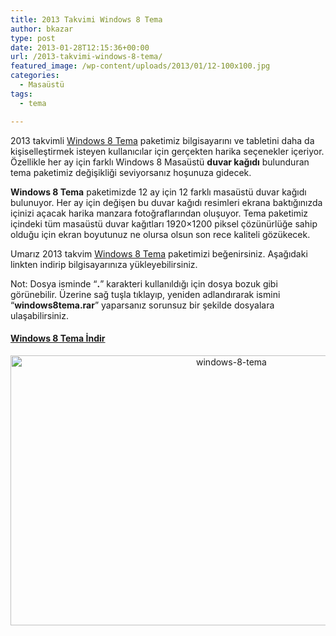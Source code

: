```yaml
---
title: 2013 Takvimi Windows 8 Tema
author: bkazar
type: post
date: 2013-01-28T12:15:36+00:00
url: /2013-takvimi-windows-8-tema/
featured_image: /wp-content/uploads/2013/01/12-100x100.jpg
categories:
  - Masaüstü
tags:
  - tema

---
```

2013 takvimli [Windows 8 Tema][1] paketimiz bilgisayarını ve tabletini daha da kişiselleştirmek isteyen kullanıcılar için gerçekten harika seçenekler içeriyor. Özellikle her ay için farklı Windows 8 Masaüstü **duvar kağıdı** bulunduran tema paketimiz değişikliği seviyorsanız hoşunuza gidecek.

**Windows 8 Tema** paketimizde 12 ay için 12 farklı masaüstü duvar kağıdı bulunuyor. Her ay için değişen bu duvar kağıdı resimleri ekrana baktığınızda içinizi açacak harika manzara fotoğraflarından oluşuyor. Tema paketimiz içindeki tüm masaüstü duvar kağıtları 1920&#215;1200 piksel çözünürlüğe sahip olduğu için ekran boyutunuz ne olursa olsun son rece kaliteli gözükecek.

Umarız 2013 takvim [Windows 8 Tema][2] paketimizi beğenirsiniz. Aşağıdaki linkten indirip bilgisayarınıza yükleyebilirsiniz.

Not: Dosya isminde &#8220;**.**&#8221; karakteri kullanıldığı için dosya bozuk gibi görünebilir. Üzerine sağ tuşla tıklayıp, yeniden adlandırarak ismini &#8220;**windows8tema.rar**&#8221; yaparsanız sorunsuz bir şekilde dosyalara ulaşabilirsiniz.

#### [Windows 8 Tema İndir][3]

<p style="text-align: center;">
  <img class="aligncenter  wp-image-11345" alt="windows-8-tema" src="https://www.murekkep.org/wp-content/uploads/2013/01/12.jpg" width="691" height="432" srcset="https://www.murekkep.org/wp-content/uploads/2013/01/12.jpg 1920w, https://www.murekkep.org/wp-content/uploads/2013/01/12-400x250.jpg 400w, https://www.murekkep.org/wp-content/uploads/2013/01/12-50x31.jpg 50w, https://www.murekkep.org/wp-content/uploads/2013/01/12-125x78.jpg 125w, https://www.murekkep.org/wp-content/uploads/2013/01/12-300x187.jpg 300w, https://www.murekkep.org/wp-content/uploads/2013/01/12-488x305.jpg 488w" sizes="(max-width: 691px) 100vw, 691px" />
</p>

 [1]: https://www.murekkep.org/kis-konulu-10-harika-windows-8-tema-11106
 [2]: https://www.murekkep.org/5-harika-windows-8-tema-secenegi-11164
 [3]: https://www.windows8theme.net/win8themes/2013Calendar.deskthemepack